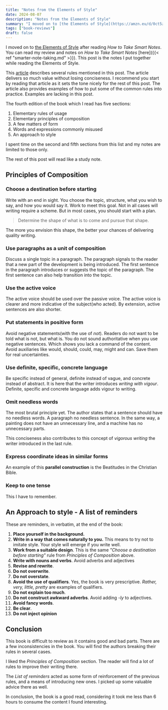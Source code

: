 ```yaml
---
title: "Notes from the Elements of Style"
date: 2024-08-07
description: "Notes from the Elements of Style"
summary: "I moved on to [the Elements of Style](https://amzn.eu/d/0ct5zf7z) after reading *How to Take Smart Notes*. This post is the notes I put together while reading the Elements of Style."
tags: ["book-reviews"]
draft: false
---
```


I moved on to [the Elements of Style](https://amzn.eu/d/0ct5zf7z) after reading *How to Take Smart Notes*. You can read my review and notes on *How to Take Smart Notes* [here]({{< ref "smarter-note-taking.md" >}}). This post is the notes I put together while reading the Elements of Style.

This [article](https://evaparish.com/blog/how-i-edit) describes several rules mentioned in this post. The article delivers so much value without losing conciseness. I recommend you start by reading that article as it sets the tone nicely for the rest of this post. The article also provides examples of how to put some of the common rules into practice. Examples are lacking in this post.

The fourth edition of the book which I read has five sections:

1. Elementary rules of usage
2. Elementary principles of composition
3. A few matters of form
4. Words and expressions commonly misused
5. An approach to style

I spent time on the second and fifth sections from this list and my notes are limited to those only.

The rest of this post will read like a study note.

## Principles of Composition

### Choose a destination before starting

Write with an end in sight. You choose the topic,  structure, what you wish to say, and how you would say it. Work to meet this goal. Not in all cases will writing require a scheme. But in most cases, you should start with a plan.

> Determine the shape of what is to come and pursue that shape.

The more you envision this shape, the better your chances of delivering quality writing.

### Use paragraphs as a unit of composition

Discuss a single topic in a paragraph. The paragraph signals to the reader that a new part of the development is being introduced. The first sentence in the paragraph introduces or suggests the topic of the paragraph. The first sentence can also help transition into the topic.

### Use the active voice

The active voice should be used over the passive voice. The active voice is clearer and more indicative of the subject(who acted). By extension, active sentences are also shorter.

### Put statements in positive form

Avoid negative statements(with the use of *not*). Readers do not want to be told what is not, but what is. You do not sound authoritative when you use negative sentences. Which shows you lack a command of the content. Avoid auxiliaries like would, should, could, may, might and can. Save them for real uncertainties.

### Use definite, specific, concrete language

Be specific instead of general, definite instead of vague, and concrete instead of abstract.
It is here that the writer introduces *writing with vigour*. Definite, specific and concrete language adds vigour to writing.

### Omit needless words

The most brutal principle yet. The author states that a sentence should have no needless words. A paragraph no needless sentence. In the same way, a painting does not have an unnecessary line, and a machine has no unnecessary parts.

This conciseness also contributes to this concept of *vigorous writing* the writer introduced in the last rule.

### Express coordinate ideas in similar forms

An example of this **parallel construction** is the Beatitudes in the Christian Bible. 

### Keep to one tense

This I have to remember.

## An Approach to style - A list of reminders

These are reminders, in verbatim, at the end of the book:

1. **Place yourself in the background.**
2. **Write in a way that comes naturally to you.** This means to try not to imitate style. Your style will emerge if you write well.
3. **Work from a suitable design**. This is the same *"Choose a destination before starting"* rule from *Principles of Composition* above.
4. **Write with nouns and verbs**. Avoid adverbs and adjectives
5. **Revise and rewrite**.
6. **Do not overwrite**.
7. **Do not overstate**.
8. **Avoid the use of qualifiers**. Yes, the book is very prescriptive. *Rather, very, little, pretty* are examples of qualifiers.
9. **Do not explain too much**.
10. **Do not construct awkward adverbs**. Avoid adding *-ly* to adjectives.
11. **Avoid fancy words**.
12. **Be clear**.
13. **Do not inject opinion**

## Conclusion

This book is difficult to review as it contains good and bad parts. There are a few inconsistencies in the book. You will find the authors breaking their rules in several cases.

I liked the *Principles of Composition* section. The reader will find a lot of rules to improve their writing there.

The *List of reminders* acted as some form of reinforcement of the previous rules, and a means of introducing new ones. I picked up some valuable advice there as well.

In conclusion, the book is a good read, considering it took me less than 6 hours to consume the content I found interesting.
